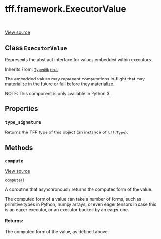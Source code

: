 <div itemscope itemtype="http://developers.google.com/ReferenceObject">
<meta itemprop="name" content="tff.framework.ExecutorValue" />
<meta itemprop="path" content="Stable" />
<meta itemprop="property" content="type_signature"/>
<meta itemprop="property" content="compute"/>
</div>

# tff.framework.ExecutorValue

<table class="tfo-notebook-buttons tfo-api" align="left">
</table>

<a target="_blank" href="http://github.com/tensorflow/federated/tree/master/tensorflow_federated/python/core/impl/executor_value_base.py">View
source</a>

## Class `ExecutorValue`

Represents the abstract interface for values embedded within executors.

Inherits From: [`TypedObject`](../../tff/TypedObject.md)

<!-- Placeholder for "Used in" -->

The embedded values may represent computations in-flight that may materialize in
the future or fail before they materialize.

NOTE: This component is only available in Python 3.

## Properties

<h3 id="type_signature"><code>type_signature</code></h3>

Returns the TFF type of this object (an instance of
<a href="../../tff/Type.md"><code>tff.Type</code></a>).

## Methods

<h3 id="compute"><code>compute</code></h3>

<a target="_blank" href="http://github.com/tensorflow/federated/tree/master/tensorflow_federated/python/core/impl/executor_value_base.py">View
source</a>

```python
compute()
```

A coroutine that asynchronously returns the computed form of the value.

The computed form of a value can take a number of forms, such as primitive types
in Python, numpy arrays, or even eager tensors in case this is an eager
executor, or an executor backed by an eager one.

#### Returns:

The computed form of the value, as defined above.
